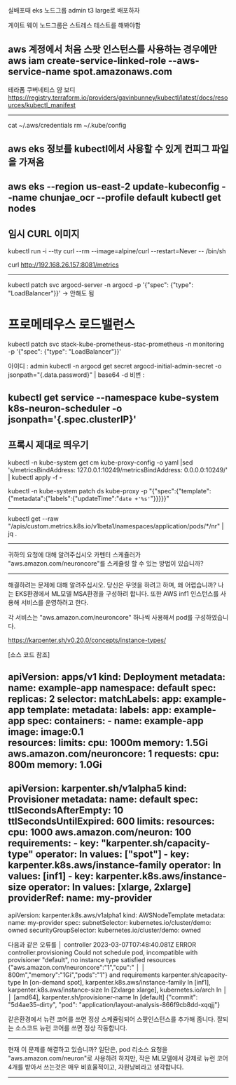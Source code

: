 
실배포때 eks 노드그룹 admin t3 large로 배포하자

게이트 웨이 노드그룹은 스트레스 테스트를 해봐야함


aws 계정에서 처음 스팟 인스턴스를 사용하는 경우에만
aws iam create-service-linked-role --aws-service-name spot.amazonaws.com
-------------------
테라폼 쿠버네티스 얌 보디
https://registry.terraform.io/providers/gavinbunney/kubectl/latest/docs/resources/kubectl_manifest

------------------
cat ~/.aws/credentials
rm ~/.kube/config
## aws eks 정보를 kubectl에서 사용할 수 있게 컨피그 파일을 가져옴
aws eks --region us-east-2 update-kubeconfig --name chunjae_ocr --profile default
kubectl get nodes 
----


## 임시 CURL 이미지
kubectl run -i --tty curl --rm --image=alpine/curl --restart=Never -- /bin/sh

curl http://192.168.26.157:8081/metrics


------------------------------------------------------------



kubectl patch svc argocd-server -n argocd -p '{"spec": {"type": "LoadBalancer"}}'
-> 안해도 됨


# 프로메테우스 로드밸런스
kubectl patch svc stack-kube-prometheus-stac-prometheus -n monitoring -p '{"spec": {"type": "LoadBalancer"}}'


아이디 : admin
kubectl -n argocd get secret argocd-initial-admin-secret -o jsonpath="{.data.password}" | base64 -d
비번 : 


kubectl get service --namespace kube-system k8s-neuron-scheduler -o jsonpath='{.spec.clusterIP}'
-----------------------------------------

## 프록시 제대로 띄우기
kubectl -n kube-system get cm kube-proxy-config -o yaml |sed 's/metricsBindAddress: 127.0.0.1:10249/metricsBindAddress: 0.0.0.0:10249/' | kubectl apply -f -

kubectl -n kube-system patch ds kube-proxy -p "{\"spec\":{\"template\":{\"metadata\":{\"labels\":{\"updateTime\":\"`date +'%s'`\"}}}}}"

-----------------------------------------------------------------
kubectl get --raw "/apis/custom.metrics.k8s.io/v1beta1/namespaces/application/pods/*/nr" | jq .






----------------------------------

귀하의 요청에 대해 알려주십시오
카펜터 스케쥴러가 "aws.amazon.com/neuroncore"를 스케쥴링 할 수 있는 방법이 있습니까?

----------------------------------
해결하려는 문제에 대해 알려주십시오. 당신은 무엇을 하려고 하며, 왜 어렵습니까?
나는 EKS환경에서 ML모델 MSA환경을 구성하려 합니다.
또한 AWS inf1 인스턴스를 사용해 서비스를 운영하려고 한다.

각 서비스는 "aws.amazon.com/neuroncore" 하나씩 사용해서 pod를 구성하였습니다.


https://karpenter.sh/v0.20.0/concepts/instance-types/ 


[소스 코드 참조]

apiVersion: apps/v1
kind: Deployment
metadata:
  name: example-app
  namespace: default
spec:
  replicas: 2
  selector:
    matchLabels:
      app: example-app
  template:
    metadata:
      labels:
        app: example-app
    spec:
      containers:
      - name: example-app
        image: image:0.1        
        resources:
          limits:
            cpu: 1000m
            memory: 1.5Gi
            aws.amazon.com/neuroncore: 1
          requests:
            cpu: 800m
            memory: 1.0Gi
---
apiVersion: karpenter.sh/v1alpha5
kind: Provisioner
metadata:
  name: default
spec:
  ttlSecondsAfterEmpty: 10
  ttlSecondsUntilExpired: 600
  limits:
    resources:
      cpu: 1000
      aws.amazon.com/neuron: 100
  requirements:
    - key: "karpenter.sh/capacity-type"
      operator: In
      values: ["spot"]
    - key: karpenter.k8s.aws/instance-family
      operator: In
      values: [inf1]
    - key: karpenter.k8s.aws/instance-size
      operator: In
      values: [xlarge, 2xlarge]
  providerRef:
    name: my-provider
---
apiVersion: karpenter.k8s.aws/v1alpha1
kind: AWSNodeTemplate
metadata:
  name: my-provider
spec:
  subnetSelector:
    kubernetes.io/cluster/demo: owned
  securityGroupSelector:
    kubernetes.io/cluster/demo: owned



다음과 같은 오류를 
│ controller 2023-03-07T07:48:40.081Z    ERROR    controller.provisioning    Could not schedule pod, incompatible with provisioner "default", no instance type satisfied resources {"aws.amazon.com/neuroncore":"1","cpu":" │
│ 800m","memory":"1Gi","pods":"1"} and requirements karpenter.sh/capacity-type In [on-demand spot], karpenter.k8s.aws/instance-family In [inf1], karpenter.k8s.aws/instance-size In [2xlarge xlarge], kubernetes.io/arch In │
│  [amd64], karpenter.sh/provisioner-name In [default]    {"commit": "5d4ae35-dirty", "pod": "application/layout-analysis-866f9cb8dd-xqqjj"}  


같은환경에서 뉴런 코어를 쓰면 정상 스케쥴링되어 스팟인스턴스를 추가해 줍니다.
잘되는 소스코드
뉴런 코어를 쓰면 정상 작동합니다.


---------
현재 이 문제를 해결하고 있습니까?
일단은, pod 리소스 요청을 "aws.amazon.com/neuron"로 사용하려 하지만, 작은 ML모델에서 강제로 뉴런 코어 4개를 받아서 쓰는것은 매우 비효율적이고, 자원낭비라고 생각합니다.



----------------
